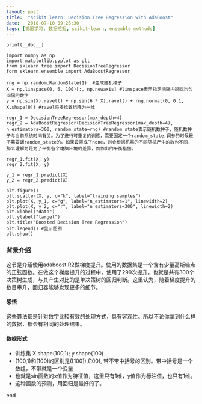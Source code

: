 ```yaml
---
layout: post
title:  "scikit learn: Decision Tree Regression with AdaBoost"
date:   2018-07-10 09:26:30
tags: [机器学习, 数据挖掘, scikit-learn, ensemble methods]
---
```


    print(__doc__)

    import numpy as np
    import matplotlib.pyplot as plt
    from sklearn.tree import DecisionTreeRegressor
    form sklearn.ensemble import AdaBoostRegressor

    rng = np.random.RandomState(1)  #生成随机种子
    X = np.linspace(0, 6, 100)[:, np.newaxis] #linspace表示指定间隔内返回均匀间隔的数字
    y = np.sin(X).ravel() + np.sin(6 * X).ravel() + rng.normal(0, 0.1, X.shape[0]) #ravel将多维数组降为一维

    regr_1 = DecisionTreeRegressor(max_depth=4)
    regr_2 = AdaBoostRegressor(DecisionTreeRegressor(max_depth=4), n_estimators=300, random_state=rng) #random_state表示随机数种子，随机数种子与当前系统时间有关。为了进行可重复的训练，需要固定一个random_state,调参的时候是不需要调random_state的。如果设置成了none，则会根据机器的不同随机产生的数也不同，那么理解为是为了平衡各个电脑环境的差异，而作出的平衡措施。

    regr_1.fit(X, y)
    regr_2.fit(X, y)

    y_1 = regr_1.predict(X)
    y_2 = regr_2.predict(X)

    plt.figure()
    plt.scatter(X, y, c="k", label="training samples")
    plt.plot(X, y_1, c="g", label="n_estimators=1", linewidth=2)
    plt.plot(X, y_2, c="r", label="n_estimators=300", linewidth=2)
    plt.xlabel("data")
    plt.ylabel("target")
    plt.title("Boosted Decision Tree Regression")
    plt.legend() #显示图例
    plt.show()


### 背景介绍
这节是介绍使用adaboost.R2做梯度提升。使用的数据集是一个含有少量高斯噪点的正弦函数。在做这个梯度提升的过程中，使用了299次提升，也就是共有300个决策树生成，与其产生对比的是单决策树的回归判断。这里认为，随着梯度提升的数目攀升，回归器能够发现更多的细节。

#### 感悟
这些算法都是针对数字比较有效的处理方式，具有客观性。所以不论你拿到什么样的数据，都会有相同的处理结果。

#### 数据形式
+ 训练集 X.shape(100,1); y.shape(100)
+ (100,1)和(100)的区别是([100]),(100), 带不带中括号的区别。带中括号是一个数组，不带就是一个变量
+ 也就是sin函数的x值作为特征值，这里只有1维，y值作为标注值，也只有1维。
+ 这种函数的预测，用回归是最好的了。




end
